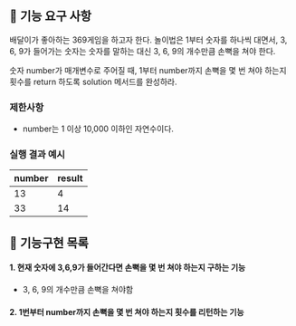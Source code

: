 ## 🚀 기능 요구 사항

배달이가 좋아하는 369게임을 하고자 한다. 놀이법은 1부터 숫자를 하나씩 대면서, 3, 6, 9가 들어가는 숫자는 숫자를 말하는 대신 3, 6, 9의 개수만큼 손뼉을 쳐야 한다.

숫자 number가 매개변수로 주어질 때, 1부터 number까지 손뼉을 몇 번 쳐야 하는지 횟수를 return 하도록 solution 메서드를 완성하라.

### 제한사항

- number는 1 이상 10,000 이하인 자연수이다.

### 실행 결과 예시

| number | result |
| --- | --- |
| 13 | 4 |
| 33 | 14 |

## 🌝 기능구현 목록

#### 1. 현재 숫자에 3,6,9가 들어간다면 손뼉을 몇 번 쳐야 하는지 구하는 기능
  - 3, 6, 9의 개수만큼 손뼉을 쳐야함
#### 2. 1번부터 number까지 손뼉을 몇 번 쳐야 하는지 횟수를 리턴하는 기능